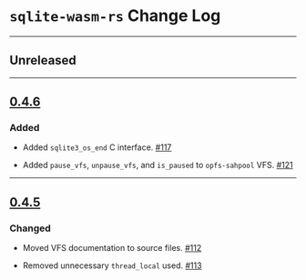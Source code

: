 # `sqlite-wasm-rs` Change Log
--------------------------------------------------------------------------------

## Unreleased

--------------------------------------------------------------------------------

## [0.4.6](https://github.com/Spxg/sqlite-wasm-rs/compare/0.4.5...0.4.6)

### Added

* Added `sqlite3_os_end` C interface.
  [#117](https://github.com/Spxg/sqlite-wasm-rs/pull/117)

* Added `pause_vfs`, `unpause_vfs`, and `is_paused` to `opfs-sahpool` VFS.
  [#121](https://github.com/Spxg/sqlite-wasm-rs/pull/121)

--------------------------------------------------------------------------------

## [0.4.5](https://github.com/Spxg/sqlite-wasm-rs/compare/0.4.4...0.4.5)

### Changed

* Moved VFS documentation to source files.
  [#112](https://github.com/Spxg/sqlite-wasm-rs/pull/112)

* Removed unnecessary `thread_local` used.
  [#113](https://github.com/Spxg/sqlite-wasm-rs/pull/113)

